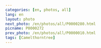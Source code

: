 ```yaml
---
categories: [en, photos, all]
lang: en
layout: photo
next_photo: /en/photos/all/P0000280.html
picname: P0000272
prev_photo: /en/photos/all/P0000010.html
tags: [Camelthorntree]
---
```

